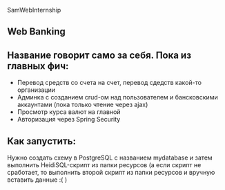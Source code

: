 SamWebInternship

## Web Banking
## Название говорит само за себя. Пока из главных фич: 
* Перевод средств со счета на счет, перевод сдедств какой-то организации
* Админка с созданием crud-ом над пользователем и бансковскими аккаунтами (пока только чтение через ajax)
* Просмотр курса валют на главной
* Авторизация через Spring Security

## Как запустить:
Нужно создать схему в PostgreSQL с названием mydatabase и затем выполнить HeidiSQL-скрипт из папки ресурсов (а если скрипт не сработает, то выполнить второй скрипт из папки ресурсов и вручную вставить данные :( )

